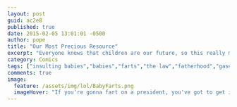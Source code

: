 ```yaml
---
layout: post
guid: ac2e8
published: true
date: 2015-02-05 13:01:01 -0500
author: pope
title: "Our Most Precious Resource"
excerpt: "Everyone knows that children are our future, so this really makes me sort of a time traveler, right?"
category: Comics
tags: ["insulting babies","babies","farts","the law","fatherhood","gaseous anomalies","medical science","Baby Poop"]
comments: true 
image:
  feature: /assets/img/lol/BabyFarts.png
  imageHover: "If you're gonna fart on a president, you've got to get in there early."
---
```


